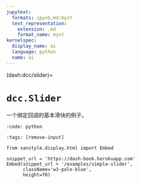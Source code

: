 ```yaml
---
jupytext:
  formats: ipynb,md:myst
  text_representation:
    extension: .md
    format_name: myst
kernelspec:
  display_name: ai
  language: python
  name: ai
---
```


(dash:dcc/slider)=
#  `dcc.Slider`

一个绑定回调的基本滑块的例子。

```{include} ../examples/simple_slider.py
:code: python
```

```{code-cell} ipython3
:tags: [remove-input]
        
from sanstyle.display.html import Embed

snippet_url = 'https://dash-book.herokuapp.com'
Embed(snippet_url + '/examples/simple-slider',
      className='w3-pale-blue',
      height=70)
```